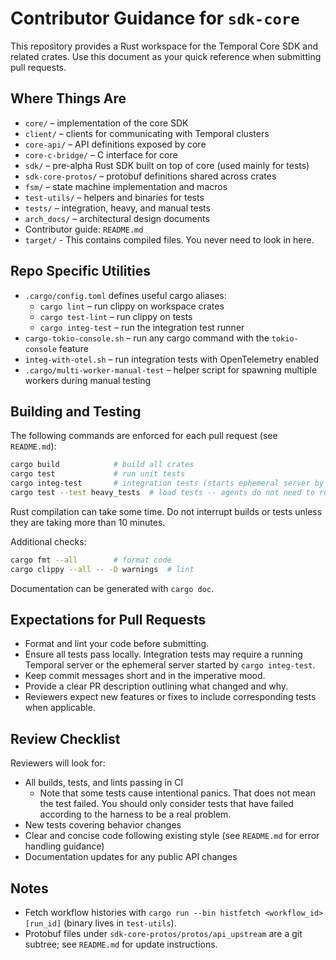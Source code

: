 # Contributor Guidance for `sdk-core`

This repository provides a Rust workspace for the Temporal Core SDK and related crates. Use this
document as your quick reference when submitting pull requests.

## Where Things Are

- `core/` – implementation of the core SDK
- `client/` – clients for communicating with Temporal clusters
- `core-api/` – API definitions exposed by core
- `core-c-bridge/` – C interface for core
- `sdk/` – pre-alpha Rust SDK built on top of core (used mainly for tests)
- `sdk-core-protos/` – protobuf definitions shared across crates
- `fsm/` – state machine implementation and macros
- `test-utils/` – helpers and binaries for tests
- `tests/` – integration, heavy, and manual tests
- `arch_docs/` – architectural design documents
- Contributor guide: `README.md`
- `target/` - This contains compiled files. You never need to look in here.

## Repo Specific Utilities

- `.cargo/config.toml` defines useful cargo aliases:
    - `cargo lint` – run clippy on workspace crates
    - `cargo test-lint` – run clippy on tests
    - `cargo integ-test` – run the integration test runner
- `cargo-tokio-console.sh` – run any cargo command with the `tokio-console` feature
- `integ-with-otel.sh` – run integration tests with OpenTelemetry enabled
- `.cargo/multi-worker-manual-test` – helper script for spawning multiple workers during manual
  testing

## Building and Testing

The following commands are enforced for each pull request (see `README.md`):

```bash
cargo build            # build all crates
cargo test             # run unit tests
cargo integ-test       # integration tests (starts ephemeral server by default)
cargo test --test heavy_tests  # load tests -- agents do not need to run this and should not
```

Rust compilation can take some time. Do not interrupt builds or tests unless they are taking more
than 10 minutes.

Additional checks:

```bash
cargo fmt --all        # format code
cargo clippy --all -- -D warnings  # lint
```

Documentation can be generated with `cargo doc`.

## Expectations for Pull Requests

- Format and lint your code before submitting.
- Ensure all tests pass locally. Integration tests may require a running Temporal server or the
  ephemeral server started by `cargo integ-test`.
- Keep commit messages short and in the imperative mood.
- Provide a clear PR description outlining what changed and why.
- Reviewers expect new features or fixes to include corresponding tests when applicable.

## Review Checklist

Reviewers will look for:

- All builds, tests, and lints passing in CI
    - Note that some tests cause intentional panics. That does not mean the test failed. You should
      only consider tests that have failed according to the harness to be a real problem.
- New tests covering behavior changes
- Clear and concise code following existing style (see `README.md` for error handling guidance)
- Documentation updates for any public API changes

## Notes

- Fetch workflow histories with `cargo run --bin histfetch <workflow_id> [run_id]` (binary lives in
  `test-utils`).
- Protobuf files under `sdk-core-protos/protos/api_upstream` are a git subtree; see `README.md` for
  update instructions.
